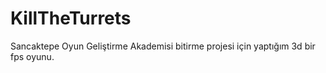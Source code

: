 # KillTheTurrets
Sancaktepe Oyun Geliştirme Akademisi bitirme projesi için yaptığım 3d bir fps oyunu.

